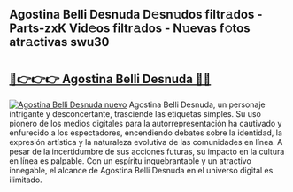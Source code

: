 ## Agostina Belli Desnuda D𝚎sn𝚞dos filtr𝚊dos - Parts-zxK Vid𝚎os filtr𝚊dos - N𝚞evas f𝚘tos atr𝚊ctivas swu30

# <h2><a href="http://mb1qlo.tromn.icu/?c=Agostina+Belli+Desnuda">🔗👉👉👉 Agostina Belli Desnuda 🔗🔗</a></h2>

[![Agostina Belli Desnuda nuevo](https://i.imgur.com/pEAQMta.gif)](http://mb1qlo.tromn.icu/?c=Agostina+Belli+Desnuda)
Agostina Belli Desnuda, un personaje intrigante y desconcertante, trasciende las etiquetas simples. Su uso pionero de los medios digitales para la autorrepresentación ha cautivado y enfurecido a los espectadores, encendiendo debates sobre la identidad, la expresión artística y la naturaleza evolutiva de las comunidades en línea. A pesar de la incertidumbre de sus acciones futuras, su impacto en la cultura en línea es palpable. Con un espíritu inquebrantable y un atractivo innegable, el alcance de Agostina Belli Desnuda en el universo digital es ilimitado.
